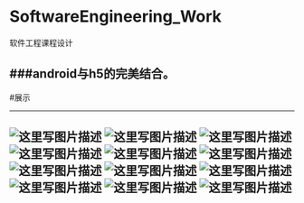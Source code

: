 # SoftwareEngineering_Work
软件工程课程设计

###android与h5的完美结合。
----------
#展示


----------
![这里写图片描述](http://img.blog.csdn.net/20161021112855656)
![这里写图片描述](http://img.blog.csdn.net/20161021112915332)
![这里写图片描述](http://img.blog.csdn.net/20161021112930548)
![这里写图片描述](http://img.blog.csdn.net/20161021112953754)
![这里写图片描述](http://img.blog.csdn.net/20161021113007611)
![这里写图片描述](http://img.blog.csdn.net/20161021113029317)
![这里写图片描述](http://img.blog.csdn.net/20161021113055034)
![这里写图片描述](http://img.blog.csdn.net/20161021113107363)
![这里写图片描述](http://img.blog.csdn.net/20161021113129113)
![这里写图片描述](http://img.blog.csdn.net/20161021113146927)
![这里写图片描述](http://img.blog.csdn.net/20161021113201692)
![这里写图片描述](http://img.blog.csdn.net/20161021113212677)
----------

